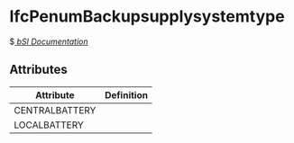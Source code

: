 IfcPenumBackupsupplysystemtype
==============================
$[ _bSI
Documentation_](https://standards.buildingsmart.org/IFC/DEV/IFC4_2/FINAL/HTML/schema//pset/penum_backupsupplysystemtype.htm)


Attributes
----------
| Attribute      | Definition   |
|----------------|--------------|
| CENTRALBATTERY |              |
| LOCALBATTERY   |              |
